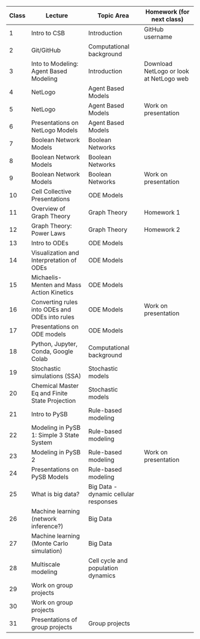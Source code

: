 | Class       | Lecture                                        | Topic Area                            | Homework (for next class)                 |  
| ----------- | ---------------------------------------------- | ------------------------------------- | ----------------------------------------- | 
| 1           | Intro to CSB                                   | Introduction                          | GitHub username                           | 
| 2           | Git/GitHub                                     | Computational background              |                                           | 
| 3           | Into to Modeling: Agent Based Modeling         | Introduction                          | Download NetLogo or look at NetLogo web   | 
| 4           | NetLogo                                        | Agent Based Models                    |                                           | 
| 5           | NetLogo                                        | Agent Based Models                    | Work on presentation                      | 
| 6           | Presentations on NetLogo Models                | Agent Based Models                    |                                           | 
| 7           | Boolean Network Models                         | Boolean Networks                      |                                           | 
| 8           | Boolean Network Models                         | Boolean Networks                      |                                           | 
| 9           | Boolean Network Models                         | Boolean Networks                      | Work on presentation                      | 
| 10          | Cell Collective Presentations                  | ODE Models                            |                                           | 
| 11          | Overview of Graph Theory                       | Graph Theory                          | Homework 1                                | 
| 12          | Graph Theory: Power Laws                       | Graph Theory                          | Homework 2                                | 
| 13          | Intro to ODEs                                  | ODE Models                            |                                           | 
| 14          | Visualization and Interpretation of ODEs       | ODE Models                            |                                           | 
| 15          | Michaelis-Menten and Mass Action Kinetics      | ODE Models                            |                                           | 
| 16          | Converting rules into ODEs and ODEs into rules | ODE Models                            | Work on presentation                      | 
| 17          | Presentations on ODE models                    | ODE Models                            |                                           | 
| 18          | Python, Jupyter, Conda, Google Colab           | Computational background              |                                           | 
| 19          | Stochastic simulations (SSA)                   | Stochastic models                     |                                           | 
| 20          | Chemical Master Eq and Finite State Projection | Stochastic models                     |                                           | 
| 21          | Intro to PySB                                  | Rule-based modeling                   |                                           | 
| 22          | Modeling in PySB 1: Simple 3 State System      | Rule-based modeling                   |                                           | 
| 23          | Modeling in PySB 2                             | Rule-based modeling                   | Work on presentation                      | 
| 24          | Presentations on PySB Models                   | Rule-based modeling                   |                                           | 
| 25          | What is big data?                              | Big Data - dynamic cellular responses |                                           | 
| 26          | Machine learning (network inference?)          | Big Data                              |                                           | 
| 27          | Machine learning (Monte Carlo simulation)      | Big Data                              |                                           | 
| 28          | Multiscale modeling                            | Cell cycle and population dynamics    |                                           | 
| 29          | Work on group projects                         |                                       |                                           | 
| 30          | Work on group projects                         |                                       |                                           | 
| 31          | Presentations of group projects                | Group projects                        |                                           | 
